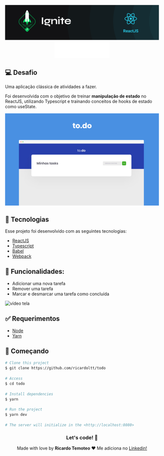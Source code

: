 <img alt="ignite" src="./.github/image-back.png" />

<div align="center">
<img src="./.github/logo.svg" alt="to.do"/>
</div>

## 💻 Desafio

Uma aplicação clássica de atividades a fazer.

Foi desenvolvida com o objetivo de treinar **manipulação de estado** no ReactJS, utilizando Typescript e trainando conceitos de hooks de estado como useState.

<img alt="ignite" src="./.github/1.jpeg" />

## 🚀 Tecnologias

Esse projeto foi desenvolvido com as seguintes tecnologias:

- [ReactJS](https://pt-br.reactjs.org/)
- [Typescript](https://www.typescriptlang.org/)
- [Babel](https://babeljs.io/)
- [Webpack](https://webpack.js.org/)

## 🔖 Funcionalidades:

- Adicionar uma nova tarefa
- Remover uma tarefa
- Marcar e desmarcar uma tarefa como concluída


![vídeo tela](https://github.com/ricardoltt/ignite-desafio01/blob/main/.github/gif-site.gif)

## :white_check_mark: Requerimentos

- [Node](https://nodejs.org/en/)
- [Yarn](https://yarnpkg.com/lang/en/)

## :checkered_flag: Começando

```bash
# Clone this project
$ git clone https://github.com/ricardoltt/todo

# Access
$ cd todo

# Install dependencies
$ yarn

# Run the project
$ yarn dev

# The server will initialize in the <http://localhost:8080>
```

<div align="center">

### Let's code! 🚀

Made with love by **Ricardo Temoteo** ❤️ Me adiciona no [Linkedin!](https://www.linkedin.com/in/ricardoltt/)

</div>